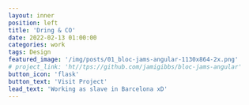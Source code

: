 ```yaml
---
layout: inner
position: left 
title: 'Dring & CO'
date: 2022-02-13 01:00:00
categories: work
tags: Design
featured_image: '/img/posts/01_bloc-jams-angular-1130x864-2x.png'
# project_link: 'ht//tps://github.com/jamigibbs/bloc-jams-angular'
button_icon: 'flask'
button_text: 'Visit Project'
lead_text: 'Working as slave in Barcelona xD'
---
```

